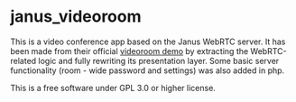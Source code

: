 # janus_videoroom

This is a video conference app based on the Janus WebRTC server. It has been made from their official <a href="https://github.com/meetecho/janus-gateway/blob/master/html/videoroomtest.js">videoroom demo</a> by extracting the WebRTC-related logic and fully rewriting its presentation layer. Some basic server functionality (room - wide password and settings) was also added in php.

This is a free software under GPL 3.0 or higher license.

